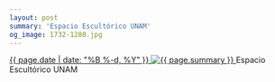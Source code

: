 ```yaml
---
layout: post
summary: 'Espacio Escultórico UNAM'
og_image: 1732-1280.jpg
---
```


<p>
 <time>
  <a href="/1732">
   {{ page.date | date: "%B %-d, %Y" }}
  </a>
 </time>
 <a href="/1732">
  <img alt="{{ page.summary }}" data-taken="2/7/2023" sizes="(min-width: 700px) 50vw, calc(100vw - 2rem)" src="{{ site.assets_url }}/1732-640.jpg" srcset="{{ site.assets_url }}/1732-320.jpg 320w, {{ site.assets_url }}/1732-640.jpg 640w, {{ site.assets_url }}/1732-960.jpg 960w, {{ site.assets_url }}/1732-1280.jpg 1280w"/>
 </a>
 <span>
  Espacio Escultórico UNAM
 </span>
</p>
